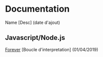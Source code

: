 # Documentation

Name [Desc] (date d'ajout)

## Javascript/Node.js

[Forever](https://github.com/foreverjs/forever) [Boucle d'interpretation] (01/04/2019)
